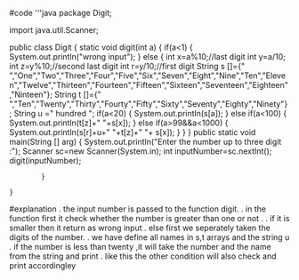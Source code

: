 #code
'''java
package Digit;

import java.util.Scanner;

public class Digit 
{
	 static void digit(int a)
	  {
	        if(a<1)
	        {
	            System.out.println("wrong input");
	        }
	        else
	        {
	            int x=a%10;//last digit
	            int y=a/10;
	            int z=y%10;//second last digit
	            int r=y/10;//first digit
	            String s []={" ","One","Two","Three","Four","Five","Six","Seven","Eight","Nine","Ten","Eleven","Twelve","Thirteen","Fourteen","Fifteen","Sixteen","Seventeen","Eighteen","Ninteen"};
	            String t []={" ","Ten","Twenty","Thirty","Fourty","Fifty","Sixty","Seventy","Eighty","Ninety"};
	            String u =" hundred ";
	            if(a<20)
	            {
	                System.out.println(s[a]);
	            }
	            else if(a<100)
	            {
	                System.out.println(t[z]+" "+s[x]);
	            }
	            else if(a>99&&a<1000)
	            {
	                System.out.println(s[r]+u+" "+t[z]+" "+ s[x]);
	            }
	       }
	  }
	         public static void main(String [] arg)
	         {
	             System.out.println("Enter the number up to three digit :");
	             Scanner sc=new Scanner(System.in);
	             int inputNumber=sc.nextInt();
	             digit(inputNumber);
	           
	        }
	    
	}
#explanation
. the input number is passed to the function digit.
. in the function first it check whether the number is greater than one or not .
. if it is smaller then it return as wrong input 
. else first we seperately taken the digits of the number.
. we have define all names in s,t arrays and the string u
. if the number is less than twenty ,it will take the number and the name from the string and print 
. like this the other condition will also check and print accordingley


